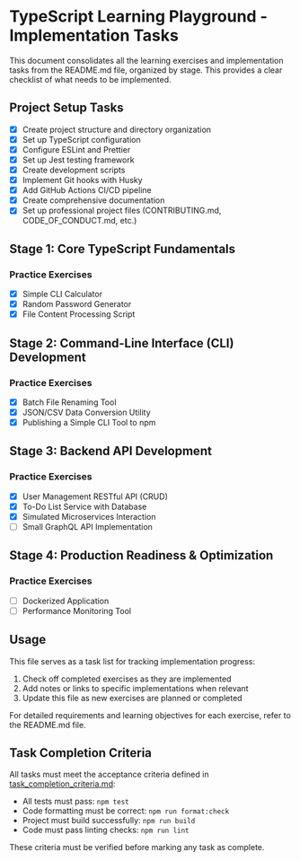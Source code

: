 # TypeScript Learning Playground - Implementation Tasks

This document consolidates all the learning exercises and implementation tasks from the README.md file, organized by stage. This provides a clear checklist of what needs to be implemented.

## Project Setup Tasks

- [x] Create project structure and directory organization
- [x] Set up TypeScript configuration
- [x] Configure ESLint and Prettier
- [x] Set up Jest testing framework
- [x] Create development scripts
- [x] Implement Git hooks with Husky
- [x] Add GitHub Actions CI/CD pipeline
- [x] Create comprehensive documentation
- [x] Set up professional project files (CONTRIBUTING.md, CODE_OF_CONDUCT.md, etc.)

## Stage 1: Core TypeScript Fundamentals

### Practice Exercises

- [x] Simple CLI Calculator
- [x] Random Password Generator
- [x] File Content Processing Script

## Stage 2: Command-Line Interface (CLI) Development

### Practice Exercises

- [x] Batch File Renaming Tool
- [x] JSON/CSV Data Conversion Utility
- [x] Publishing a Simple CLI Tool to npm

## Stage 3: Backend API Development

### Practice Exercises

- [x] User Management RESTful API (CRUD)
- [x] To-Do List Service with Database
- [x] Simulated Microservices Interaction
- [ ] Small GraphQL API Implementation

## Stage 4: Production Readiness & Optimization

### Practice Exercises

- [ ] Dockerized Application
- [ ] Performance Monitoring Tool

## Usage

This file serves as a task list for tracking implementation progress:

1. Check off completed exercises as they are implemented
2. Add notes or links to specific implementations when relevant
3. Update this file as new exercises are planned or completed

For detailed requirements and learning objectives for each exercise, refer to the README.md file.

## Task Completion Criteria

All tasks must meet the acceptance criteria defined in [task_completion_criteria.md](task_completion_criteria.md):

- All tests must pass: `npm test`
- Code formatting must be correct: `npm run format:check`
- Project must build successfully: `npm run build`
- Code must pass linting checks: `npm run lint`

These criteria must be verified before marking any task as complete.
